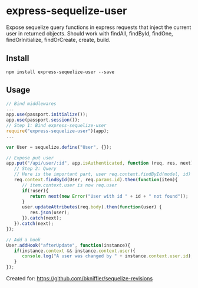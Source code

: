 # express-sequelize-user
Expose sequelize query functions in express requests that inject the current user in returned objects.
Should work with findAll, findById, findOne, findOrInitialize, findOrCreate, create, build.

## Install
```shell
npm install express-sequelize-user --save
```

## Usage
```javascript
// Bind middlewares
...
app.use(passport.initialize());
app.use(passport.session());
// Step 1: Bind express-sequelize-user
require("express-sequelize-user")(app);
...

var User = sequelize.define("User", {});

// Expose put user
app.put("/api/user/:id", app.isAuthenticated, function (req, res, next) {
   // Step 2: Query
   // Here is the important part, user req.context.findById(model, id) instead of model.findById(id)
   req.context.findById(User, req.params.id).then(function(item){
      // item.context.user is now req.user
      if(!user){
         return next(new Error("User with id " + id + " not found"));
      }
      user.updateAttributes(req.body).then(function(user) {
         res.json(user);
      }).catch(next);
   }).catch(next);
});

// Add a hook
User.addHook("afterUpdate", function(instance){
   if(instance.context && instance.context.user){
      console.log("A user was changed by " + instance.context.user.id);
   }
});
```

Created for: https://github.com/bkniffler/sequelize-revisions
